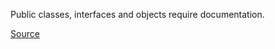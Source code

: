 Public classes, interfaces and objects require documentation.

[Source](https://github.com/arturbosch/detekt)